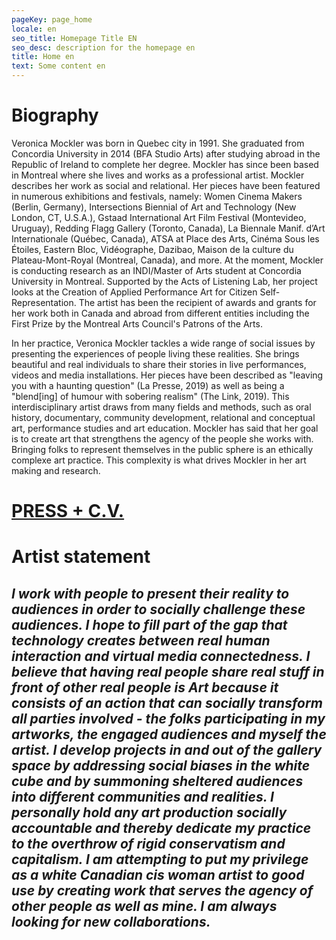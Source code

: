 ```yaml
---
pageKey: page_home
locale: en
seo_title: Homepage Title EN
seo_desc: description for the homepage en
title: Home en
text: Some content en
---
```

# **Biography**

Veronica Mockler was born in Quebec city in 1991. She graduated from Concordia University in 2014 (BFA Studio Arts) after studying abroad in the Republic of Ireland to complete her degree. Mockler has since been based in Montreal where she lives and works as a professional artist. Mockler describes her work as social and relational. Her pieces have been featured in numerous exhibitions and festivals, namely: Women Cinema Makers (Berlin, Germany), Intersections Biennial of Art and Technology (New London, CT, U.S.A.), Gstaad International Art Film Festival (Montevideo, Uruguay), Redding Flagg Gallery (Toronto, Canada), La Biennale Manif. d’Art Internationale (Québec, Canada), ATSA at Place des Arts, Cinéma Sous les Étoiles, Eastern Bloc, Vidéographe, Dazibao, Maison de la culture du Plateau-Mont-Royal (Montreal, Canada), and more. At the moment, Mockler is conducting research as an INDI/Master of Arts student at Concordia University in Montreal. Supported by the Acts of Listening Lab, her project looks at the Creation of Applied Performance Art for Citizen Self-Representation. The artist has been the recipient of awards and grants for her work both in Canada and abroad from different entities including the First Prize by the Montreal Arts Council's Patrons of the Arts.

In her practice, Veronica Mockler tackles a wide range of social issues by presenting the experiences of people living these realities. She brings beautiful and real individuals to share their stories in live performances, videos and media installations. Her pieces have been described as "leaving you with a haunting question" (La Presse, 2019) as well as being a "blend\[ing] of humour with sobering realism" (The Link, 2019). This interdisciplinary artist draws from many fields and methods, such as oral history, documentary, community development, relational and conceptual art, performance studies and art education. Mockler has said that her goal is to create art that strengthens the agency of the people she works with. Bringing folks to represent themselves in the public sphere is an ethically complexe art practice. This complexity is what drives Mockler in her art making and research. 

# [PRESS + C.V.](https://drive.google.com/file/d/1B7uW-svg3rEUr88OrLvigSxdYO9wWTV_/view)

# **Artist statement**

## _I work with people to present their reality to audiences in order to socially challenge these audiences. I hope to fill part of the gap that technology creates between real human interaction and virtual media connectedness. I believe that having real people share real stuff in front of other real people is Art because it consists of an action that can socially transform all parties involved - the folks participating in my artworks, the engaged audiences and myself the artist. I develop projects in and out of the gallery space by addressing social biases in the white cube and by summoning sheltered audiences into different communities and realities. I personally hold any art production socially accountable and thereby dedicate my practice to the overthrow of rigid conservatism and capitalism. I am attempting to put my privilege as a white Canadian cis woman artist to good use by creating work that serves the agency of other people as well as mine. I am always looking for new collaborations._
